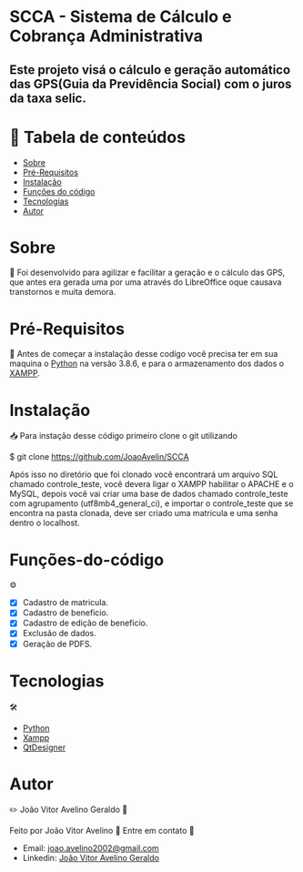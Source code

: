 # SCCA - Sistema de Cálculo e Cobrança Administrativa

## Este projeto visá o cálculo e geração automático das GPS(Guia da Previdência Social) com o juros da taxa selic.

:notebook:
Tabela de conteúdos 
=================
<!--ts-->
   * [Sobre](#Sobre)
   * [Pré-Requisitos](#Pré-Requisitos) 
   * [Instalação](#Instalação) 
   * [Funções do código](#Funções-do-código)
   * [Tecnologias](#Tecnologias)
   * [Autor](#Autor)
<!--te-->

# Sobre
:open_book:
Foi desenvolvido para agilizar e facilitar a geração e o cálculo das GPS, que antes era gerada uma por uma através do LibreOffice oque causava transtornos e muita demora.

# Pré-Requisitos 
:bookmark_tabs:
Antes de começar a instalação desse codígo você precisa ter em sua maquina o [Python](https://www.python.org/downloads/release/python-386/) na versão 3.8.6,
e para o armazenamento dos dados o [XAMPP](https://www.apachefriends.org/pt_br/download.html).

# Instalação
:inbox_tray:
Para instação desse código primeiro clone o git utilizando 

$ git clone <https://github.com/JoaoAvelin/SCCA>

Após isso no diretório que foi clonado você encontrará um arquivo SQL chamado controle_teste, você devera ligar o XAMPP habilitar o APACHE e o MySQL,
depois você vai criar uma base de dados chamado controle_teste com agrupamento (utf8mb4_general_ci), e importar o controle_teste que se encontra
na pasta clonada, deve ser criado uma matricula e uma senha dentro o localhost.

# Funções-do-código
:gear:
- [x] Cadastro de matricula.
- [x] Cadastro de beneficio.
- [x] Cadastro de edição de beneficio.
- [x] Exclusão de dados.
- [x] Geração de PDFS.

# Tecnologias
:hammer_and_wrench:
- [Python](https://www.python.org/downloads/release/python-386/)
- [Xampp](https://www.apachefriends.org/pt_br/download.html)
- [QtDesigner](https://build-system.fman.io/qt-designer-download)

# Autor
:pencil2:
João Vitor Avelino Geraldo :rocket:

Feito por João Vitor Avelino :dart: Entre em contato :wave:

- Email: joao.avelino2002@gmail.com
- Linkedin: [João Vitor Avelino Geraldo](https://www.linkedin.com/in/jo%C3%A3o-vitor-avelino-geraldo-8ba247160)
